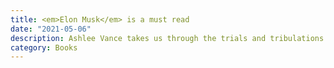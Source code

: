```yaml
---
title: <em>Elon Musk</em> is a must read
date: "2021-05-06"
description: Ashlee Vance takes us through the trials and tribulations that made Musk the entrepreneurial icon he is today.
category: Books
---
```


